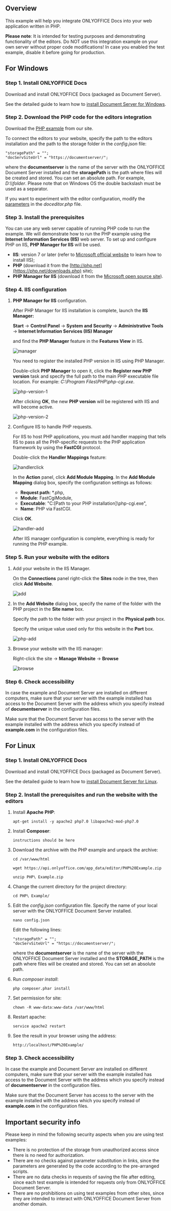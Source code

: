 ## Overview

This example will help you integrate ONLYOFFICE Docs into your web application written in PHP.

**Please note**: It is intended for testing purposes and demonstrating functionality of the editors. Do NOT use this integration example on your own server without proper code modifications! In case you enabled the test example, disable it before going for production.

## For Windows

### Step 1. Install ONLYOFFICE Docs

Download and install ONLYOFFICE Docs (packaged as Document Server).

See the detailed guide to learn how to [install Document Server for Windows](https://helpcenter.onlyoffice.com/installation/docs-developer-install-windows.aspx?from=api_php_example).

### Step 2. Download the PHP code for the editors integration

Download the [PHP example](https://api.onlyoffice.com/editors/demopreview) from our site.

To connect the editors to your website, specify the path to the editors installation and the path to the storage folder in the *config.json* file:

```
"storagePath" = "";
"docServSiteUrl" = "https://documentserver/";
```

where the **documentserver** is the name of the server with the ONLYOFFICE Document Server installed and the **storagePath** is the path where files will be created and stored. You can set an absolute path. For example, *D:\\\\folder*. Please note that on Windows OS the double backslash must be used as a separator.

If you want to experiment with the editor configuration, modify the [parameters](https://api.onlyoffice.com/editors/advanced) in the *doceditor.php* file.

### Step 3. Install the prerequisites

You can use any web server capable of running PHP code to run the example. We will demonstrate how to run the PHP example using the **Internet Information Services (IIS)** web server. To set up and configure PHP on IIS, **PHP Manager for IIS** will be used.

* **IIS**: version 7 or later (refer to [Microsoft official website](https://www.iis.net/learn/application-frameworks/scenario-build-a-php-website-on-iis/configuring-step-1-install-iis-and-php) to learn how to install IIS);
* **PHP** (download it from the [http://php.net](https://php.net/downloads.php) site);
* **PHP Manager for IIS** (download it from the [Microsoft open source site](https://phpmanager.codeplex.com/releases/view/69115)).

### Step 4. IIS configuration

1. **PHP Manager for IIS** configuration.

	After PHP Manager for IIS installation is complete, launch the **IIS Manager:**

	**Start** -> **Control Panel** -> **System and Security** -> **Administrative Tools** -> **Internet Information Services (IIS) Manager**

	and find the **PHP Manager** feature in the **Features View** in IIS.

	![manager](screenshots/manager.png)

	You need to register the installed PHP version in IIS using PHP Manager.

	Double-click **PHP Manager** to open it, click the **Register new PHP version** task and specify the full path to the main PHP executable file location. For example: *C:\Program Files\PHP\php-cgi.exe*.

	![php-version-1](screenshots/php-version-1.jpg)

	After clicking **OK**, the new **PHP version** will be registered with IIS and will become active.

	![php-version-2](screenshots/php-version-2.jpg)

2. Configure IIS to handle PHP requests.

	For IIS to host PHP applications, you must add handler mapping that tells IIS to pass all the PHP-specific requests to the PHP application framework by using the **FastCGI** protocol.

	Double-click the **Handler Mappings** feature:
	
	![handlerclick](screenshots/handlerclick.png)

	In the **Action** panel, click **Add Module Mapping**. In the **Add Module Mapping** dialog box, specify the configuration settings as follows:

	* **Request path**: *.php,
	* **Module**: FastCgiModule,
	* **Executable**: "C:\[Path to your PHP installation]\php-cgi.exe",
	* **Name**: PHP via FastCGI.

	Click **OK**.
	
	![handler-add](screenshots/handler-add.png)

	After IIS manager configuration is complete, everything is ready for running the PHP example.

### Step 5. Run your website with the editors

1. Add your website in the IIS Manager.

	On the **Connections** panel right-click the **Sites** node in the tree, then click **Add Website**.

	![add](screenshots/add.png)  

2. In the **Add Website** dialog box, specify the name of the folder with the PHP project in the **Site name** box.

	Specify the path to the folder with your project in the **Physical path** box.

	Specify the unique value used only for this website in the **Port** box.

	![php-add](screenshots/php-add.png)  

3. Browse your website with the IIS manager:

   Right-click the site -> **Manage Website** -> **Browse**

   ![browse](screenshots/browse.png) 

### Step 6. Check accessibility

In case the example and Document Server are installed on different computers, make sure that your server with the example installed has access to the Document Server with the address which you specify instead of **documentserver** in the configuration files. 

Make sure that the Document Server has access to the server with the example installed with the address which you specify instead of **example.com** in the configuration files.

## For Linux

### Step 1. Install ONLYOFFICE Docs

Download and install ONLYOFFICE Docs (packaged as Document Server).

See the detailed guide to learn how to [install Document Server for Linux](https://helpcenter.onlyoffice.com/installation/docs-developer-install-ubuntu.aspx?from=api_php_example).

### Step 2. Install the prerequisites and run the website with the editors

1. Install **Apache** **PHP**:

    ```
    apt-get install -y apache2 php7.0 libapache2-mod-php7.0
    ```
2. Install **Composer**:

    ```
    instructions should be here
    ```

3. Download the archive with the PHP example and unpack the archive:

    ```
    cd /var/www/html
    ```

    ```
    wget https://api.onlyoffice.com/app_data/editor/PHP%20Example.zip
    ```

    ```
    unzip PHP\ Example.zip
    ```

4. Change the current directory for the project directory:

    ```
    cd PHP\ Example/
    ```

5. Edit the *config.json* configuration file. Specify the name of your local server with the ONLYOFFICE Document Server installed.

    ```
    nano config.json
    ```

	Edit the following lines:

    ```
    "storagePath" = "";
    "docServSiteUrl" = "https://documentserver/";
    ```

	where the **documentserver** is the name of the server with the ONLYOFFICE Document Server installed and the **STORAGE_PATH** is the path where files will be created and stored. You can set an absolute path.

6. Run *composer install*:

    ```
    php composer.phar install
    ```
7. Set permission for site:

    ```
    chown -R www-data:www-data /var/www/html
    ```

8. Restart apache:

    ```
    service apache2 restart
    ```

9. See the result in your browser using the address:

    ```
    http://localhost/PHP%20Example/
    ```

### Step 3. Check accessibility

In case the example and Document Server are installed on different computers, make sure that your server with the example installed has access to the Document Server with the address which you specify instead of **documentserver** in the configuration files. 

Make sure that the Document Server has access to the server with the example installed with the address which you specify instead of **example.com** in the configuration files.

## Important security info

Please keep in mind the following security aspects when you are using test examples:

* There is no protection of the storage from unauthorized access since there is no need for authorization.
* There are no checks against parameter substitution in links, since the parameters are generated by the code according to the pre-arranged scripts.
* There are no data checks in requests of saving the file after editing, since each test example is intended for requests only from ONLYOFFICE Document Server.
* There are no prohibitions on using test examples from other sites, since they are intended to interact with ONLYOFFICE Document Server from another domain.